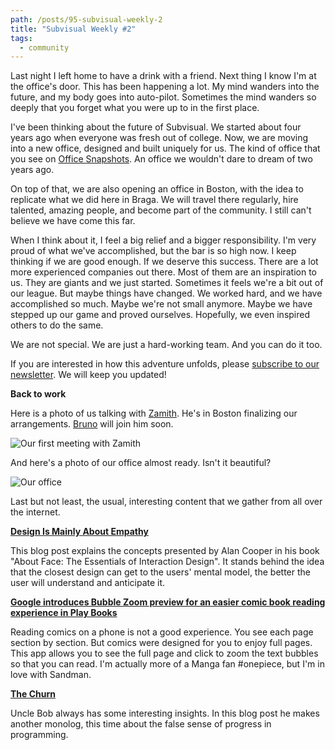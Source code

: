 ```yaml
---
path: /posts/95-subvisual-weekly-2
title: "Subvisual Weekly #2"
tags:
  - community
---
```


Last night I left home to have a drink with a friend. Next thing I know I'm at the office's door. This has been happening a lot. My mind wanders into the future, and my body goes into auto-pilot. Sometimes the mind wanders so deeply that you forget what you were up to in the first place.

I've been thinking about the future of Subvisual. We started about four years ago when everyone was fresh out of college. Now, we are moving into a new office, designed and built uniquely for us. The kind of office that you see on [Office Snapshots][officesnapshots]. An office we wouldn't dare to dream of two years ago. 

On top of that, we are also opening an office in Boston, with the idea to replicate what we did here in Braga. We will travel there regularly, hire talented, amazing people, and become part of the community. I still can't believe we have come this far.

When I think about it, I feel a big relief and a bigger responsibility. I'm very proud of what we've accomplished, but the bar is so high now. I keep thinking if we are good enough. If we deserve this success. There are a lot more experienced companies out there. Most of them are an inspiration to us. They are giants and we just started. Sometimes it feels we're a bit out of our league. But maybe things have changed. We worked hard, and we have accomplished so much. Maybe we're not small anymore. Maybe we have stepped up our game and proved ourselves. Hopefully, we even inspired others to do the same. 

We are not special. We are just a hard-working team. And you can do it too.

If you are interested in how this adventure unfolds, please [subscribe to our newsletter](http://subvisual.us5.list-manage1.com/subscribe?u=79f7816bac08905f81c1a8689&id=f8b8f31221). We will keep you updated!

**Back to work**

Here is a photo of us talking with [Zamith](https://twitter.com/zamith). He's in Boston finalizing our arrangements. [Bruno](https://twitter.com/azevedo_252) will join him soon.

![Our first meeting with Zamith](https://subvisual.s3.amazonaws.com/blog/post_image/138/image-1469796503977.jpg)

And here's a photo of our office almost ready. Isn't it beautiful?

![Our office](https://subvisual.s3.amazonaws.com/blog/post_image/139/image-1469796581448.jpg)

Last but not least, the usual, interesting content that we gather from all over the internet.

**[Design Is Mainly About Empathy][design-empathy]**

This blog post explains the concepts presented by Alan Cooper in his book "About Face: The Essentials of Interaction Design". It stands behind the idea that the closest design can get to the users' mental model, the better the user will understand and anticipate it.

**[Google introduces Bubble Zoom preview for an easier comic book reading experience in Play Books][bubble-zoom]**

Reading comics on a phone is not a good experience. You see each page section by section. But comics were designed for you to enjoy full pages. This app allows you to see the full page and click to zoom the text bubbles so that you can read. I'm actually more of a Manga fan #onepiece, but I'm in love with Sandman.

**[The Churn][churn]**

Uncle Bob always has some interesting insights. In this blog post he makes another monolog, this time about the false sense of progress in programming.

[churn]: http://blog.cleancoder.com/uncle-bob/2016/07/27/TheChurn.html
[officesnapshots]: https://officesnapshots.com/
[design-empathy]:https://trackchanges.postlight.com/design-is-mainly-about-empathy-c9d51ccb208a#.gd8gm1xqi
[bubble-zoom]: http://www.androidpolice.com/2016/07/21/google-introduces-bubble-zoom-preview-easier-comic-book-reading-experience-play-books-apk-download/
